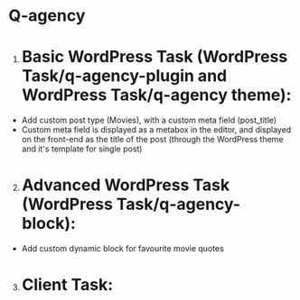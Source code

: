 # Q-agency

1) # Basic WordPress Task (WordPress Task/q-agency-plugin and WordPress Task/q-agency theme):
- Add custom post type (Movies), with a custom meta field (post_title)
- Custom meta field is displayed as a metabox in the editor, and displayed on the front-end as the title of the post (through the WordPress theme and it's template for single post)

2) # Advanced WordPress Task (WordPress Task/q-agency-block):
- Add custom dynamic block for favourite movie quotes

3) # Client Task:

